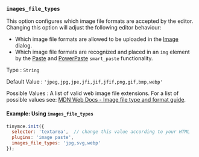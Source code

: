 ### `images_file_types`

This option configures which image file formats are accepted by the editor. Changing this option will adjust the following editor behaviour:
  - Which image file formats are allowed to be uploaded in the [Image]({{site.baseurl}}/plugins/opensource/image/) dialog.
  - Which image file formats are recognized and placed in an `img` element by the [Paste]({{site.baseurl}}/plugins/opensource/paste/) and [PowerPaste]({{site.baseurl}}/plugins/premium/powerpaste/) `smart_paste` functionality.

Type
: `String`

Default Value
: `'jpeg,jpg,jpe,jfi,jif,jfif,png,gif,bmp,webp'`

Possible Values
: A list of valid web image file extensions. For a list of possible values see: [MDN Web Docs - Image file type and format guide](https://developer.mozilla.org/en-US/docs/Web/Media/Formats/Image_types).

#### Example: Using `images_file_types`

```js
tinymce.init({
  selector: 'textarea',  // change this value according to your HTML
  plugins: 'image paste',
  images_file_types: 'jpg,svg,webp'
});
```
